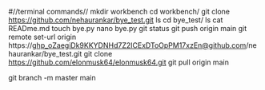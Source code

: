 #//terminal commands//
mkdir workbench
cd workbench/
git clone https://github.com/nehaurankar/bye_test.git
ls
cd bye_test/
ls
cat READme.md
touch bye.py
nano bye.py
git status
git push origin main
git remote set-url origin https://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@github.com/nehaurankar/bye_test.git
git clone https://github.com/elonmusk64/elonmusk64.git
git pull origin main

git branch -m master main
